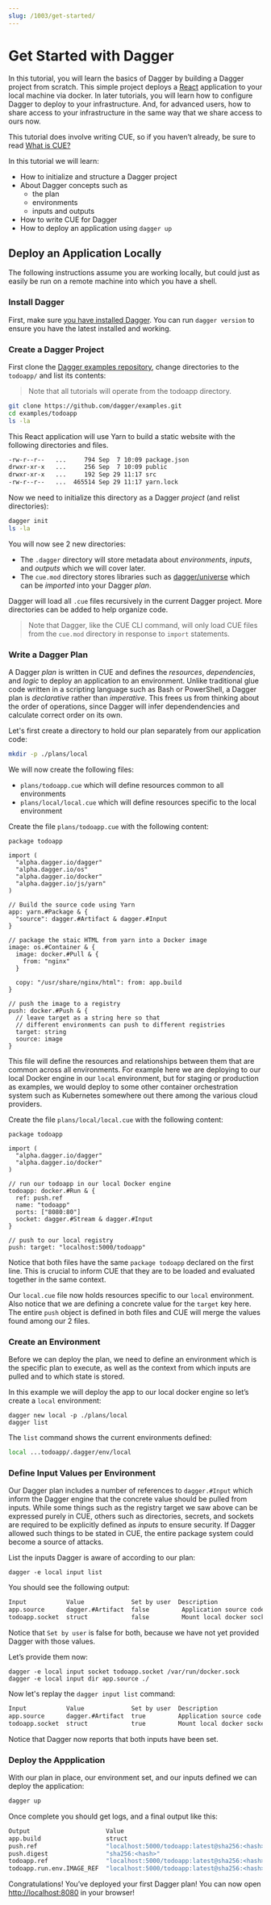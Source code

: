 ```yaml
---
slug: /1003/get-started/
---
```


# Get Started with Dagger

In this tutorial, you will learn the basics of Dagger by building a Dagger project from scratch. This simple project deploys a [React](https://reactjs.org/) application to your local machine via docker. In later tutorials, you will learn how to configure Dagger to deploy to your infrastructure. And, for advanced users, how to share access to your infrastructure in the same way that we share access to ours now.

This tutorial does involve writing CUE, so if you haven&rsquo;t already, be sure to read [What is CUE?](../introduction/1005-what_is_cue.md)

In this tutorial we will learn:

- How to initialize and structure a Dagger project
- About Dagger concepts such as
  - the plan
  - environments
  - inputs and outputs
- How to write CUE for Dagger
- How to deploy an application using `dagger up`

## Deploy an Application Locally

The following instructions assume you are working locally, but could just as easily be run on a remote machine into which you have a shell.

### Install Dagger

First, make sure [you have installed Dagger](../1001-install.md). You can run `dagger version` to ensure you have the latest installed and working.

### Create a Dagger Project

First clone the [Dagger examples repository](https://github.com/dagger/examples), change directories to the `todoapp/` and list its contents:

> Note that all tutorials will operate from the todoapp directory.

```bash
git clone https://github.com/dagger/examples.git
cd examples/todoapp
ls -la
```

This React application will use Yarn to build a static website with the following directories and files.

```bash
-rw-r--r--   ...     794 Sep  7 10:09 package.json
drwxr-xr-x   ...     256 Sep  7 10:09 public
drwxr-xr-x   ...     192 Sep 29 11:17 src
-rw-r--r--   ...  465514 Sep 29 11:17 yarn.lock
```

Now we need to initialize this directory as a Dagger _project_ (and relist directories):

```bash
dagger init
ls -la
```

You will now see 2 new directories:

- The `.dagger` directory will store metadata about _environments_, _inputs_, and _outputs_ which we will cover later.
- The `cue.mod` directory stores libraries such as [dagger/universe](https://github.com/dagger/universe) which can be _imported_ into your Dagger _plan_.

Dagger will load all `.cue` files recursively in the current Dagger project. More directories can be added to help organize code.

> Note that Dagger, like the CUE CLI command, will only load CUE files from the `cue.mod` directory in response to `import` statements.

### Write a Dagger Plan

A Dagger _plan_ is written in CUE and defines the _resources_, _dependencies_, and _logic_ to deploy an application to an environment. Unlike traditional glue code written in a scripting language such as Bash or PowerShell, a Dagger plan is _declarative_ rather than _imperative_. This frees us from thinking about the order of operations, since Dagger will infer dependendencies and calculate correct order on its own.

Let's first create a directory to hold our plan separately from our application code:

```bash
mkdir -p ./plans/local
```

We will now create the following files:

- `plans/todoapp.cue` which will define resources common to all environments
- `plans/local/local.cue` which will define resources specific to the local environment

Create the file `plans/todoapp.cue` with the following content:

```cue
package todoapp

import (
  "alpha.dagger.io/dagger"
  "alpha.dagger.io/os"
  "alpha.dagger.io/docker"
  "alpha.dagger.io/js/yarn"
)

// Build the source code using Yarn
app: yarn.#Package & {
  "source": dagger.#Artifact & dagger.#Input
}

// package the staic HTML from yarn into a Docker image
image: os.#Container & {
  image: docker.#Pull & {
    from: "nginx"
  }

  copy: "/usr/share/nginx/html": from: app.build
}

// push the image to a registry
push: docker.#Push & {
  // leave target as a string here so that 
  // different environments can push to different registries
  target: string 
  source: image
}

```

This file will define the resources and relationships between them that are common across all environments. For example here we are deploying to our local Docker engine in our `local` environment, but for staging or production as examples, we would deploy to some other container orchestration system such as Kubernetes somewhere out there among the various cloud providers.

Create the file `plans/local/local.cue` with the following content:

```cue
package todoapp

import (
  "alpha.dagger.io/dagger"
  "alpha.dagger.io/docker"
)

// run our todoapp in our local Docker engine
todoapp: docker.#Run & {
  ref: push.ref
  name: "todoapp"
  ports: ["8080:80"]
  socket: dagger.#Stream & dagger.#Input
}

// push to our local registry
push: target: "localhost:5000/todoapp"
```

Notice that both files have the same `package todoapp` declared on the first line. This is crucial to inform CUE that they are to be loaded and evaluated together in the same context.

Our `local.cue` file now holds resources specific to our `local` environment. Also notice that we are defining a concrete value for the `target` key here. The entire `push` object is defined in both files and CUE will merge the values found among our 2 files.

### Create an Environment

Before we can deploy the plan, we need to define an environment which is the specific plan to execute, as well as the context from which inputs are pulled and to which state is stored.

In this example we will deploy the app to our local docker engine so let&rsquo;s create a `local` environment:

```shell
dagger new local -p ./plans/local
dagger list
```

The `list` command shows the current environments defined:

```bash
local ...todoapp/.dagger/env/local
```

### Define Input Values per Environment

Our Dagger plan includes a number of references to `dagger.#Input` which inform the Dagger engine that the concrete value should be pulled from inputs. While some things such as the registry target we saw above can be expressed purely in CUE, others such as directories, secrets, and sockets are required to be explicitly defined as _inputs_ to ensure security. If Dagger allowed such things to be stated in CUE, the entire package system could become a source of attacks.

List the inputs Dagger is aware of according to our plan:

```shell
dagger -e local input list
```

You should see the following output:

```bash
Input           Value             Set by user  Description
app.source      dagger.#Artifact  false         Application source code
todoapp.socket  struct            false         Mount local docker socket
```

Notice that `Set by user` is false for both, because we have not yet provided Dagger with those values.

Let&rsquo;s provide them now:

```shell
dagger -e local input socket todoapp.socket /var/run/docker.sock
dagger -e local input dir app.source ./

```

Now let's replay the `dagger input list` command:

```bash
Input           Value             Set by user  Description
app.source      dagger.#Artifact  true         Application source code
todoapp.socket  struct            true         Mount local docker socket
```

Notice that Dagger now reports that both inputs have been set.

### Deploy the Appplication

With our plan in place, our environment set, and our inputs defined we can deploy the application:

```bash
dagger up
```

Once complete you should get logs, and a final output like this:

```bash
Output                     Value                                          Description
app.build                  struct                                         Build output directory
push.ref                   "localhost:5000/todoapp:latest@sha256:<hash>"  Image ref
push.digest                "sha256:<hash>"                                Image digest
todoapp.ref                "localhost:5000/todoapp:latest@sha256:<hash>"  Image reference (e.g: nginx:alpine)
todoapp.run.env.IMAGE_REF  "localhost:5000/todoapp:latest@sha256:<hash>"  -
```

Congratulations! You&rsquo;ve deployed your first Dagger plan! You can now open [http://localhost:8080](http://localhost:8080) in your browser!
